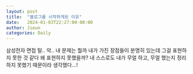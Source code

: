 ```yaml
---
layout: post
title:  "블로그를 시작하게된 이유"
date:   2024-01-03T22:27:00-00:00
author: Jieun
categories: Daily
---
```


삼성전자 면접 탈..
악.. 내 문제는 뭘까
내가 가진 장점들이 분명히 있는데
그걸 표현하지 못한 것 같다
왜 표현하지 못했을까?
내 스스로도 내가 무얼 하고, 무얼 했는지 정리하지 못했기 때문이라 생각했다...!
